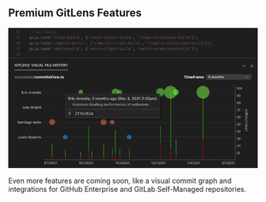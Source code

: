 ## Premium GitLens Features

<p align="center">
  <img src="../../images/docs/visual-file-history-hover.png" alt="Visual File History View"/>
</p>

Even more features are coming soon, like a visual commit graph and integrations for GitHub Enterprise and GitLab Self-Managed repositories.
